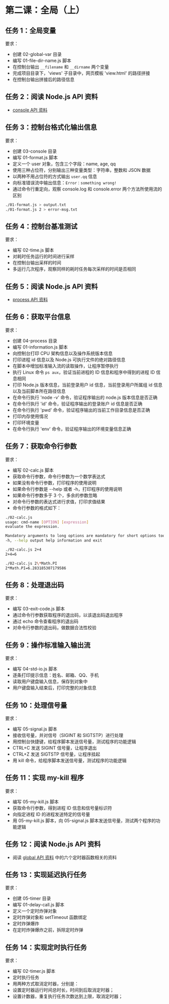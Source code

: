 # 第二课：全局（上）

## 任务 1：全局变量

要求：
- 创建 02-global-var 目录
- 编写 01-file-dir-name.js 脚本
- 在控制台输出 `__filename` 和 `__dirname` 两个变量
- 完成项目目录下，'views' 子目录中，网页模板 'view.html' 的路径拼接
- 在控制台输出拼接后的路径信息

## 任务 2：阅读 Node.js API 资料

- [console API 资料](http://nodejs.cn/api/console.html)

## 任务 3：控制台格式化输出信息

要求：
- 创建 03-console 目录
- 编写 01-format.js 脚本
- 定义一个 user 对象，包含三个字段：name, age, qq
- 使用三种占位符，分别输出三种变量类型：字符串，整数和 JSON 数据
- 以两种不用占位符的方式输出 `user.qq` 信息
- 向标准错误流中输出信息：`Error：something wrong!`
- 通过命令行重定向，观察 console.log 和 console.error 两个方法所使用流的区别
```bash
./01-format.js > output.txt
./01-format.js 2 > error-msg.txt
```

## 任务 4：控制台基准测试

要求：
- 编写 02-time.js 脚本
- 对耗时任务运行的时间进行采样
- 在控制台输出采样的时间
- 多运行几次程序，观察同样的耗时任务每次采样的时间是否相同

## 任务 5：阅读 Node.js API 资料

- [process API 资料](http://nodejs.cn/api/process.html)

## 任务 6：获取平台信息

要求：
- 创建 04-process 目录
- 编写 01-information.js 脚本
- 向控制台打印 CPU 架构信息以及操作系统版本信息
- 打印进程 id 信息以及 Node.js 可执行文件的绝对路径信息
- 在脚本中增加标准输入流的读取操作，让程序暂停执行
- 执行 Linux 命令 `ps aux`，验证当前进程的 ID 信息和程序中得到的进程 ID 信息相同
- 打印 Node.js 版本信息，当前登录用户 id 信息，当前登录用户所属组 id 信息以及当前脚本所在路径信息
- 在命令行执行 'node -v' 命令，验证程序输出的 node.js 版本信息是否正确
- 在命令行执行 'id' 命令，验证程序输出的登录账户 id 信息是否正确
- 在命令行执行 'pwd' 命令，验证程序输出的当前工作目录信息是否正确
- 打印内存使用情况
- 打印环境变量
- 在命令行执行 'env' 命令，验证程序输出的环境变量信息正确 

## 任务 7：获取命令行参数

要求：
- 编写 02-calc.js 脚本
- 获取命令行参数，命令行参数为一个数学表达式
- 如果没有命令行参数，打印程序的使用说明
- 如果命令行参数是 --help 或者 -h，打印程序的使用说明
- 如果命令行参数多于 3 个，多余的参数忽略
- 对命令行参数的表达式进行求值，打印求值结果
- 命令行参数的格式如下：

```bash
./02-calc.js
usage: cmd-name [OPTION] [expression]
evaluate the expression.

Mandatory arguments to long options are mandatory for short options too.
-h, --help output help information and exit

./02-calc.js 2+4
2+4=6

./02-calc.js 2\*Math.PI
2*Math.PI=6.283185307179586
```

## 任务 8：处理退出码

要求：
- 编写 03-exit-code.js 脚本
- 通过命令行参数获取程序的退出码，以该退出码退出程序
- 通过 echo 命令查看程序的退出码
- 对命令行参数的退出码，做数据合法性校验

## 任务 9：操作标准输入输出流

要求：
- 编写 04-std-io.js 脚本
- 逐条打印提示信息：姓名、邮箱、QQ、手机
- 读取用户键盘输入信息，保存到对象中
- 用户键盘输入结束后，打印完整的对象信息

## 任务 10：处理信号量

要求：
- 编写 05-signal.js 脚本
- 接收信号量，并对信号（SIGINT 和 SIGTSTP）进行处理
- 用控制台快捷键，给程序脚本发送信号量，测试程序的功能逻辑
- CTRL+C 发送 SIGINT 信号量，让程序退出
- CTRL+Z 发送 SIGTSTP 信号量，让程序挂起
- 用 kill 命令，给程序脚本发送信号量，测试程序的功能逻辑

## 任务 11：实现 my-kill 程序

要求：
- 编写 05-my-kill.js 脚本
- 获取命令行参数，得到进程 ID 信息和信号量标识符
- 向指定进程 ID 的进程发送特定的信号量
- 用 05-my-kill.js 脚本，向 05-signal.js 脚本发送信号量，测试两个程序的功能逻辑

## 任务 12：阅读 Node.js API 资料

- 阅读 [global API 资料](http://nodejs.cn/api/globals.html) 中的六个定时器函数相关的资料

## 任务 13：实现延迟执行任务

要求：
- 创建 05-timer 目录
- 编写 01-delay-call.js 脚本
- 定义一个定时炸弹对象
- 定时炸弹对象和 setTimeout 函数绑定
- 定时炸弹爆炸
- 在定时炸弹爆炸之前，拆除定时炸弹

## 任务 14：实现定时执行任务

要求：
- 编写 02-timer.js 脚本
- 定时执行任务
- 用两种方式取消定时器，分别是：
- 设置定时器运行时间总时长，时间到后取消定时器；
- 设置计数器，重复执行任务次数达到上限，取消定时器；
